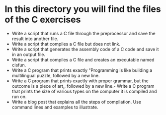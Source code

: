 # In this directory you will find the files of the C exercises

- Write a script that runs a C file through the preprocessor and save the result into another file.
- Write a script that compiles a C file but does not link.
- Write a script that generates the assembly code of a C code and save it in an output file.
- Write a script that compiles a C file and creates an executable named cisfun.
- Write a C program that prints exactly "Programming is like building a multilingual puzzle, followed by a new line.
- Write a C program that prints exactly with proper grammar, but the outcome is a piece of art,, followed by a new line.- Write a C program that prints the size of various types on the computer it is compiled and run on.
- Write a blog post that explains all the steps of compilation. Use command lines and examples to illustrate.
